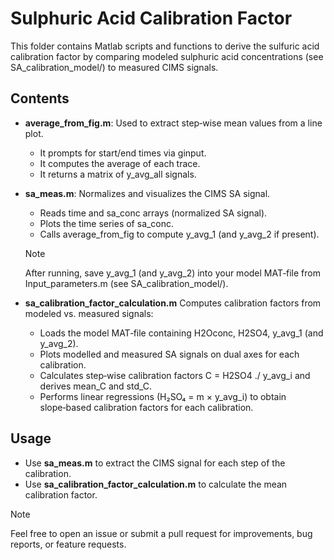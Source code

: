 # Sulphuric Acid Calibration Factor

This folder contains Matlab scripts and functions to derive the sulfuric acid calibration factor by comparing modeled sulphuric acid concentrations (see SA_calibration_model/) to measured CIMS signals. 

## Contents
- **average_from_fig.m**: Used to extract step‑wise mean values from a line plot.
  - It prompts for start/end times via ginput.
  - It computes the average of each trace.
  - It returns a matrix of y_avg_all signals.
- **sa_meas.m**: Normalizes and visualizes the CIMS SA signal.
  - Reads time and sa_conc arrays (normalized SA signal).
  - Plots the time series of sa_conc.
  - Calls average_from_fig to compute y_avg_1 (and y_avg_2 if present).

  >[!NOTE]
  >After running, save y_avg_1 (and y_avg_2) into your model MAT‑file from Input_parameters.m (see SA_calibration_model/).

- **sa_calibration_factor_calculation.m** Computes calibration factors from modeled vs. measured signals:
  - Loads the model MAT‑file containing H2Oconc, H2SO4, y_avg_1 (and y_avg_2).
  - Plots modelled and measured SA signals on dual axes for each calibration.
  - Calculates step‑wise calibration factors C = H2SO4 ./ y_avg_i and derives mean_C and std_C.
  - Performs linear regressions (H₂SO₄ = m × y_avg_i) to obtain slope‑based calibration factors for each calibration.

## Usage
- Use **sa_meas.m** to extract the CIMS signal for each step of the calibration.
- Use **sa_calibration_factor_calculation.m** to calculate the mean calibration factor.

>[!NOTE]
>Feel free to open an issue or submit a pull request for improvements, bug reports, or feature requests.
